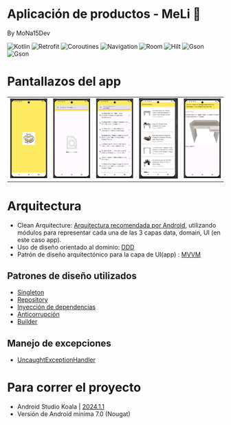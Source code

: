 # Aplicación de productos - MeLi 🤝
By MoNa15Dev


![Kotlin](https://img.shields.io/badge/kotlin-1.9.0-blue)
![Retrofit](https://img.shields.io/badge/retrofit-2.9.0-pink)
![Coroutines](https://img.shields.io/badge/coroutines-1.8.1-yellowgreen)
![Navigation](https://img.shields.io/badge/navigation-2.8.0-orange)
![Room](https://img.shields.io/badge/room-2.6.1-blue)
![Hilt](https://img.shields.io/badge/hilt-2.48-brightgreen)
![Gson](https://img.shields.io/badge/gson-2.9.0-yellow)
![Gson](https://img.shields.io/badge/mockito-5.1.1-green)

# Pantallazos del app

<table>
    <tr>
    <td><img src="/images/image_splash.png"></td>
    <td><img src="/images/image_search_empty.png"></td>
    <td><img src="/images/image_search.png"></td>
    <td><img src="/images/image_list.png"></td>
    <td><img src="/images/image_detail.png"></td>
    </tr>
</table>

# Arquitectura

- Clean Arquitecture: [Arquitectura recomendada por Android](https://developer.android.com/jetpack/guide?gclid=Cj0KCQjwqoibBhDUARIsAH2OpWjcfMYRBW8Kfi9W2ibch4_xQb8NlUmuwjgMaMoAUxDQsYpKKTKG2L0aAjhnEALw_wcB&gclsrc=aw.ds#recommended-app-arch), utilizando módulos para representar cada una de las 3 capas data, domain, UI (en este caso app).
- Uso de diseño orientado al dominio: [DDD](https://en.wikipedia.org/wiki/Domain-driven_design#:~:text=Domain%2Ddriven%20design%20(DDD),which%20have%20their%20own%20model.)
- Patrón de diseño arquitectónico para la capa de UI(app) : [MVVM](https://developer.android.com/topic/libraries/architecture/viewmodel)

## Patrones de diseño utilizados

- [Singleton](https://sourcemaking.com/design_patterns/singleton)
- [Repository](https://learn.microsoft.com/en-us/dotnet/architecture/microservices/microservice-ddd-cqrs-patterns/infrastructure-persistence-layer-design)
- [Inyección de dependencias](https://developer.android.com/training/dependency-injection?hl=es-419)
- [Anticorrupción](https://docs.aws.amazon.com/es_es/prescriptive-guidance/latest/cloud-design-patterns/acl.html)
- [Builder](https://sourcemaking.com/design_patterns/builder)

## Manejo de excepciones

- [UncaughtExceptionHandler](https://developer.android.com/reference/java/lang/Thread.UncaughtExceptionHandler)


# Para correr el proyecto
- Android Studio Koala | [2024.1.1](https://developer.android.com/studio/releases?hl=es-419)
- Versión de Android mínima 7.0 (Nougat)








